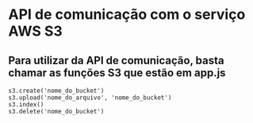 # API de comunicação com o serviço AWS S3

## Para utilizar da API de comunicação, basta chamar as funções S3 que estão em app.js

`s3.create('nome_do_bucket')`<br>
`s3.upload('nome_do_arquivo', 'nome_do_bucket')`<br>
`s3.index()`<br>
`s3.delete('nome_do_bucket')`<br>
